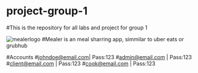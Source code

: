 
# project-group-1
#This is the repository for all labs and project for group 1

![mealerlogo](https://user-images.githubusercontent.com/113709937/197270012-38d6e884-3d93-47d7-9c72-34358bfc3bf0.jpg)
#Mealer is an meal sharring app, simmilar to uber eats or grubhub


#Accounts
#johndoe@email.com| Pass:123
#admin@email.com	| Pass:123
#client@email.com	| Pass:123
#cook@email.com	| Pass:123
